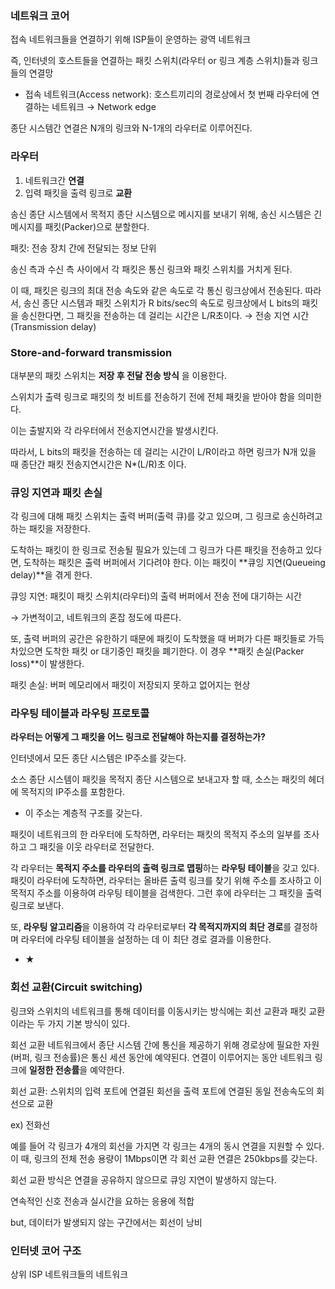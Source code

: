 ### 네트워크 코어

접속 네트워크들을 연결하기 위해 ISP들이 운영하는 광역 네트워크

즉, 인터넷의 호스트들을 연결하는 패킷 스위치(라우터 or 링크 계층 스위치)들과 링크들의 연결망

- 접속 네트워크(Access network): 호스트끼리의 경로상에서 첫 번째 라우터에 연결하는 네트워크 → Network edge

종단 시스템간 연결은 N개의 링크와 N-1개의 라우터로 이루어진다.

### 라우터

1. 네트워크간 **연결**
2. 입력 패킷을 출력 링크로 **교환**

송신 종단 시스템에서 목적지 종단 시스템으로 메시지를 보내기 위해, 송신 시스템은 긴 메시지를 패킷(Packer)으로 분할한다.

패킷: 전송 장치 간에 전달되는 정보 단위

송신 측과 수신 측 사이에서 각 패킷은 통신 링크와 패킷 스위치를 거치게 된다. 

이 때, 패킷은 링크의 최대 전송 속도와 같은 속도로 각 통신 링크상에서 전송된다. 따라서, 송신 종단 시스템과 패킷 스위치가 R bits/sec의 속도로 링크상에서 L bits의 패킷을 송신한다면, 그 패킷을 전송하는 데 걸리는 시간은 L/R초이다. → 전송 지연 시간(Transmission delay)

### Store-and-forward transmission

대부분의 패킷 스위치는 **저장 후 전달 전송 방식** 을 이용한다.

스위치가 출력 링크로 패킷의 첫 비트를 전송하기 전에 전체 패킷을 받아야 함을 의미한다.

이는 출발지와 각 라우터에서 전송지연시간을 발생시킨다.

따라서, L bits의 패킷을 전송하는 데 걸리는 시간이 L/R이라고 하면 링크가 N개 있을 때 종단간 패킷 전송지연시간은 N*(L/R)초 이다.

### 큐잉 지연과 패킷 손실

각 링크에 대해 패킷 스위치는 출력 버퍼(출력 큐)를 갖고 있으며, 그 링크로 송신하려고 하는 패킷을 저장한다.

도착하는 패킷이 한 링크로 전송될 필요가 있는데 그 링크가 다른 패킷을 전송하고 있다면, 도착하는 패킷은 출력 버퍼에서 기다려야 한다. 이는 패킷이 **큐잉 지연(Queueing delay)**을 겪게 한다.

큐잉 지연: 패킷이 패킷 스위치(라우터)의 출력 버퍼에서 전송 전에 대기하는 시간

→ 가변적이고, 네트워크의 혼잡 정도에 따른다.

또, 출력 버퍼의 공간은 유한하기 때문에 패킷이 도착했을 때 버퍼가 다른 패킷들로 가득 차있으면 도착한 패킷 or 대기중인 패킷을 폐기한다. 이 경우 **패킷 손실(Packer loss)**이 발생한다.

패킷 손실: 버퍼 메모리에서 패킷이 저장되지 못하고 없어지는 현상

### 라우팅 테이블과 라우팅 프로토콜

**라우터는 어떻게 그 패킷을 어느 링크로 전달해야 하는지를 결정하는가?**

인터넷에서 모든 종단 시스템은 IP주소를 갖는다.

소스 종단 시스템이 패킷을 목적지 종단 시스템으로 보내고자 할 때, 소스는 패킷의 헤더에 목적지의 IP주소를 포함한다.

- 이 주소는 계층적 구조를 갖는다.

패킷이 네트워크의 한 라우터에 도착하면, 라우터는 패킷의 목적지 주소의 일부를 조사하고 그 패킷을 이웃 라우터로 전달한다.

각 라우터는 **목적지 주소를 라우터의 출력 링크로 맵핑**하는 **라우팅 테이블**을 갖고 있다. 패킷이 라우터에 도착하면, 라우터는 올바른 출력 링크를 찾기 위해 주소를 조사하고 이 목적지 주소를 이용하여 라우팅 테이블을 검색한다. 그런 후에 라우터는 그 패킷을 출력 링크로 보낸다.

또, **라우팅 알고리즘**을 이용하여 각 라우터로부터 **각 목적지까지의 최단 경로**를 결정하며 라우터에 라우팅 테이블을 설정하는 데 이 최단 경로 결과를 이용한다.

- ★

### 회선 교환(Circuit switching)

링크와 스위치의 네트워크를 통해 데이터를 이동시키는 방식에는 회선 교환과 패킷 교환이라는 두 가지 기본 방식이 있다.

회선 교환 네트워크에서 종단 시스템 간에 통신을 제공하기 위해 경로상에 필요한 자원(버퍼, 링크 전송률)은 통신 세션 동안에 예약된다. 연결이 이루어지는 동안 네트워크 링크에 **일정한 전송률**을 예약한다.

회선 교환: 스위치의 입력 포트에 연결된 회선을 출력 포트에 연결된 동일 전송속도의 회선으로 교환

ex) 전화선

예를 들어 각 링크가 4개의 회선을 가지면 각 링크는 4개의 동시 연결을 지원할 수 있다. 이 때, 링크의 전체 전송 용량이 1Mbps이면 각 회선 교환 연결은 250kbps를 갖는다.

회선 교환 방식은 연결을 공유하지 않으므로 큐잉 지연이 발생하지 않는다.

연속적인 신호 전송과 실시간을 요하는 응용에 적합

but, 데이터가 발생되지 않는 구간에서는 회선이 낭비

### 인터넷 코어 구조

상위 ISP 네트워크들의 네트워크